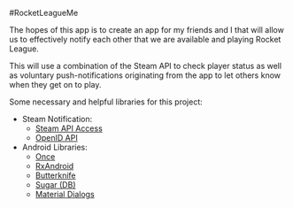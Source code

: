 #RocketLeagueMe

The hopes of this app is to create an app for my friends and I that will allow us to effectively notify each other that we are available and playing Rocket League. 

This will use a combination of the Steam API to check player status as well as voluntary push-notifications originating from the app to let others know when they get on to play. 

Some necessary and helpful libraries for this project:
*	Steam Notification:
	*	[Steam API Access](http://steamcommunity.com/dev)
	*	[OpenID API](https://bitbucket.org/connect2id/oauth-2.0-sdk-with-openid-connect-extensions)
*	Android Libraries:
	*	[Once](https://github.com/jonfinerty/Once)
	*	[RxAndroid](https://github.com/ReactiveX/RxAndroid)
	*	[Butterknife](https://github.com/JakeWharton/butterknife)
	*	[Sugar (DB)](https://github.com/satyan/sugar)
	*	[Material Dialogs](https://github.com/afollestad/material-dialogs)